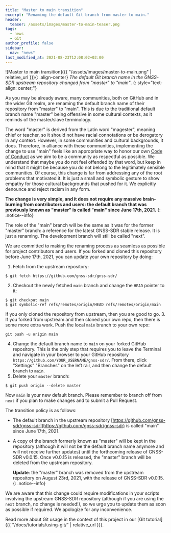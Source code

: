 ```yaml
---
title: "Master to main transition"
excerpt: "Renaming the default Git branch from master to main."
header:
  teaser: /assets/images/master-to-main-teaser.png
tags:
  - news
  - Git
author_profile: false
sidebar:
  nav: "news"
last_modified_at: 2021-08-23T12:08:02+02:00
---
```


![Master to main transition]({{ "/assets/images/master-to-main.png" | relative_url }}){: .align-center}
_The default Git branch name in the GNSS-SDR upstream repository changed from
"master" to "main"_.
{: style="text-align: center;"}

As you may be already aware, many communities, both on GitHub and in the wider
Git realm, are renaming the default branch name of their repository from
"master" to "main". This is due to the traditional default branch name "master"
being offensive in some cultural contexts, as it reminds of the master/slave
terminology.

The word "master" is derived from the Latin word "magester", meaning chief or
teacher, so it should not have racial connotations or be derogatory in any
context. However, in some communities and cultural backgrounds, it does.
Therefore, in alliance with these communities, implementing the change to use
"main" feels like an appropriate way to honor our own [Code of
Conduct](https://github.com/gnss-sdr/gnss-sdr/blob/next/CODE_OF_CONDUCT.md) as
we aim to be a community as respectful as possible. We understand that maybe you
do not feel offended by that word, but keep in mind that it might be because you
do not belong to the legitimately sensible communities. Of course, this change
is far from addressing any of the root problems that motivated it. It is just a
small and symbolic gesture to show empathy for those cultural backgrounds that
pushed for it. We explicitly denounce and reject racism in any form.

**The change is very simple, and it does not require any massive brain-burning
from contributors and users: the default branch that was previously known as
"master" is called "main" since June 17th, 2021.**
{: .notice--info}

The role of the "main" branch will be the same as it was for the former "master"
branch: a reference for the latest GNSS-SDR stable release. It is just a
renaming. The development branch will still be called "next".

We are committed to making the renaming process as seamless as possible for
project contributors and users. If you forked and cloned this repository before
June 17th, 2021, you can update your own repository by doing:

1. Fetch from the upstream repository:
```console
$ git fetch https://github.com/gnss-sdr/gnss-sdr/
```
2. Checkout the newly fetched `main` branch and change the `HEAD` pointer to it:
```console
$ git checkout main
$ git symbolic-ref refs/remotes/origin/HEAD refs/remotes/origin/main
```
If you only cloned the repository from upstream, then you are good to go.
3. If you forked from upstream and then cloned your own repo, then there is some
more extra work. Push the local `main` branch to your own repo:
```console
git push -u origin main
```
4.  Change the default branch name to `main` on your forked GitHub repository.
This is the only step that requires you to leave the Terminal and navigate in
your browser to your GitHub repository
`https://github.com/YOUR_USERNAME/gnss-sdr/`. From there, click "Settings"
<i class="fas fa-long-arrow-alt-right"></i> "Branches" on the left rail, and
then change the default branch to `main`.
5. Delete your `master` branch:
```console
$ git push origin --delete master
```

Now `main` is your new default branch. Please remember to branch off from `next`
if you plan to make changes and to submit a Pull Request.

The transition policy is as follows:

- The default branch in the upstream repository
  [https://github.com/gnss-sdr/gnss-sdr](https://github.com/gnss-sdr/gnss-sdr)
  is called "main" since June 17th, 2021.

- A copy of the branch formerly known as "master" will be kept in the repository
  (although it will not be the default branch name anymore and will not receive
  further updates) until the forthcoming release of GNSS-SDR v0.0.15. Once
  v0.0.15 is released, the "master" branch will be deleted from the upstream
  repository.

  **Update**: the "master" branch was removed from the upstream repository on
  August 23rd, 2021, with the release of GNSS-SDR v0.0.15.
  {: .notice--info}


We are aware that this change could require modifications in your scripts
involving the upstream GNSS-SDR repository (although if you are using the `next`
branch, no change is needed!), so we urge you to update them as soon as possible
if required. We apologize for any inconvenience.

Read more about Git usage in the context of this project in our
[Git tutorial]({{ "/docs/tutorials/using-git/" | relative_url }}).
